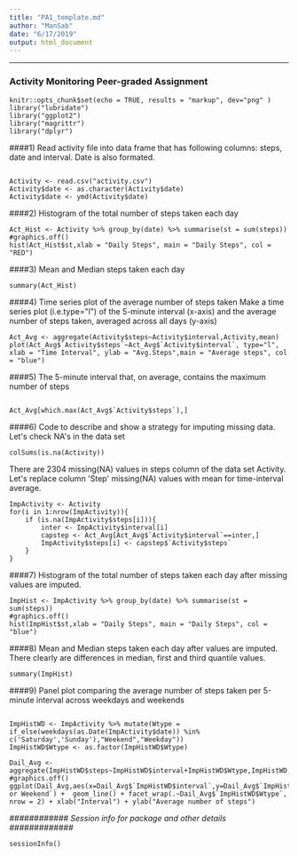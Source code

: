 ```yaml
---
title: "PA1_template.md"
author: "ManSab"
date: "6/17/2019"
output: html_document
---
```

---
### Activity Monitoring Peer-graded Assignment
```{r setup, include=FALSE}
knitr::opts_chunk$set(echo = TRUE, results = "markup", dev="png" )
library("lubridate")
library("ggplot2")
library("magrittr")
library("dplyr")
```

####1) Read activity file into data frame that has following columns: steps, date and interval. Date is also formated.
``` {r}

Activity <- read.csv("activity.csv")
Activity$date <- as.character(Activity$date)
Activity$date <- ymd(Activity$date)
```
####2) Histogram of the total number of steps taken each day
``` {r dpi=36, out.width="400px", out.height="400px"}
Act_Hist <- Activity %>% group_by(date) %>% summarise(st = sum(steps))
#graphics.off()
hist(Act_Hist$st,xlab = "Daily Steps", main = "Daily Steps", col = "RED")
```

####3) Mean and Median steps taken each day
```{r}
summary(Act_Hist)
```

####4) Time series plot of the average number of steps taken
Make a time series plot (i.e.type="l") of the 5-minute interval (x-axis) and the average number of steps taken, averaged across all days (y-axis)
```{r dpi=36, out.width="400px", out.height="400px"}
Act_Avg <- aggregate(Activity$steps~Activity$interval,Activity,mean)
plot(Act_Avg$`Activity$steps`~Act_Avg$`Activity$interval`, type="l", xlab = "Time Interval", ylab = "Avg.Steps",main = "Average steps", col = "blue")
```

####5) The 5-minute interval that, on average, contains the maximum number of steps
```{r}

Act_Avg[which.max(Act_Avg$`Activity$steps`),]
```
####6) Code to describe and show a strategy for imputing missing data.
Let's check NA's in the data set

```{r}
colSums(is.na(Activity))
```
There are 2304 missing(NA) values in steps column of the data set Activity. Let's replace column 'Step' missing(NA) values with mean for time-interval average.
```{r}
ImpActivity <- Activity
for(i in 1:nrow(ImpActivity)){
    if (is.na(ImpActivity$steps[i])){
        inter <- ImpActivity$interval[i]
        capstep <- Act_Avg[Act_Avg$`Activity$interval`==inter,]
        ImpActivity$steps[i] <- capstep$`Activity$steps`
    }
}

```
####7) Histogram of the total number of steps taken each day after missing values are imputed.
```{r dpi=36, out.width="400px", out.height="400px"}
ImpHist <- ImpActivity %>% group_by(date) %>% summarise(st = sum(steps))
#graphics.off()
hist(ImpHist$st,xlab = "Daily Steps", main = "Daily Steps", col = "blue")

```

####8) Mean and Median steps taken each day after values are imputed. There clearly are differences in median, first and third quantile values.
```{r}
summary(ImpHist)
```

####9) Panel plot comparing the average number of steps taken per 5-minute interval across weekdays and weekends
```{r dpi=36, out.width="400px", out.height="400px"}

ImpHistWD <- ImpActivity %>% mutate(Wtype = if_else(weekdays(as.Date(ImpActivity$date)) %in% c('Saturday','Sunday'),"Weekend","Weekday"))
ImpHistWD$Wtype <- as.factor(ImpHistWD$Wtype)

Dail_Avg <- aggregate(ImpHistWD$steps~ImpHistWD$interval+ImpHistWD$Wtype,ImpHistWD,mean)
#graphics.off()
ggplot(Dail_Avg,aes(x=Dail_Avg$`ImpHistWD$interval`,y=Dail_Avg$`ImpHistWD$steps`),color=`Weekday or Weekend`) +  geom_line() + facet_wrap(.~Dail_Avg$`ImpHistWD$Wtype`, nrow = 2) + xlab("Interval") + ylab("Average number of steps") 

```

*############   Session info for package and other details #############*
```{r}
sessionInfo()
```
